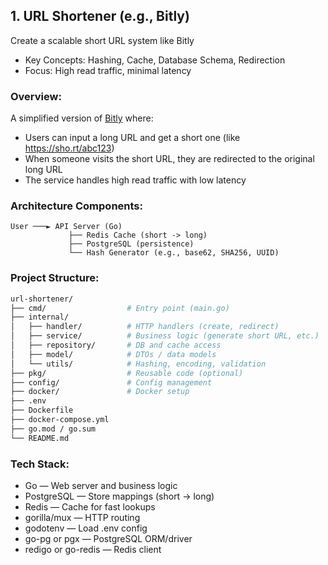 ## **1. URL Shortener (e.g., Bitly)**
Create a scalable short URL system like Bitly

* Key Concepts: Hashing, Cache, Database Schema, Redirection
* Focus: High read traffic, minimal latency

### Overview: 
A simplified version of [Bitly](https://bitly.com/) where:
* Users can input a long URL and get a short one (like https://sho.rt/abc123)
* When someone visits the short URL, they are redirected to the original long URL
* The service handles high read traffic with low latency

### Architecture Components:
```plaintext
User ───► API Server (Go)
             ├── Redis Cache (short -> long)
             ├── PostgreSQL (persistence)
             └── Hash Generator (e.g., base62, SHA256, UUID)
```

### Project Structure:
```bash
url-shortener/
├── cmd/                  # Entry point (main.go)
├── internal/
│   ├── handler/          # HTTP handlers (create, redirect)
│   ├── service/          # Business logic (generate short URL, etc.)
│   ├── repository/       # DB and cache access
│   ├── model/            # DTOs / data models
│   └── utils/            # Hashing, encoding, validation
├── pkg/                  # Reusable code (optional)
├── config/               # Config management
├── docker/               # Docker setup
├── .env
├── Dockerfile
├── docker-compose.yml
├── go.mod / go.sum
└── README.md
```

### Tech Stack:
* Go — Web server and business logic
* PostgreSQL — Store mappings (short → long)
* Redis — Cache for fast lookups
* gorilla/mux — HTTP routing
* godotenv — Load .env config
* go-pg or pgx — PostgreSQL ORM/driver
* redigo or go-redis — Redis client
